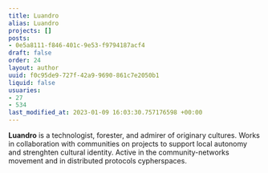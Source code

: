 ```yaml
---
title: Luandro
alias: Luandro
projects: []
posts:
- 0e5a8111-f846-401c-9e53-f9794187acf4
draft: false
order: 24
layout: author
uuid: f0c95de9-727f-42a9-9690-861c7e2050b1
liquid: false
usuaries:
- 27
- 534
last_modified_at: 2023-01-09 16:03:30.757176598 +00:00
---
```


<p><strong>Luandro</strong> is a technologist, forester, and admirer of originary cultures. Works in collaboration with communities on projects to support local autonomy and strenghten cultural identity. Active in the community-networks movement and in distributed protocols cypherspaces.</p>